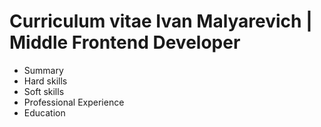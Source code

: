 # Curriculum vitae Ivan Malyarevich | Middle Frontend Developer

- Summary
- Hard skills
- Soft skills
- Professional Experience
- Education
